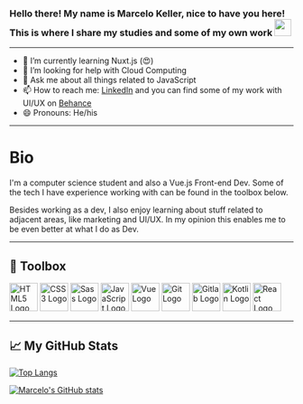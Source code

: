 ### Hello there! My name is Marcelo Keller, nice to have you here! This is where I share my studies and some of my own work <img src="https://raw.githubusercontent.com/MartinHeinz/MartinHeinz/master/wave.gif" width="30px">

<!--
**kellervmarcelo/kellervmarcelo** is a ✨ _special_ ✨ repository because its `README.md` (this file) appears on your GitHub profile.

Here are some ideas to get you started:
-->
---
- 🌱 I’m currently learning Nuxt.js (😍)
- 🤔 I’m looking for help with Cloud Computing
- 💬 Ask me about all things related to JavaScript
- 📫 How to reach me: [LinkedIn](https://www.linkedin.com/in/kellervmarcelo/) and you can find some of my work with UI/UX on [Behance](https://www.behance.net/marcelomkv)
- 😄 Pronouns: He/his 

---

# Bio
I'm a computer science student and also a Vue.js Front-end Dev. Some of the tech I have experience working with can be found in the toolbox below. 

Besides working as a dev, I also enjoy learning about stuff related to adjacent areas, like marketing and UI/UX. In my opinion this enables me to be even better at what I do as Dev. 

---

## 🧰 Toolbox
<img src="https://cdn.worldvectorlogo.com/logos/html5.svg" alt="HTML5 Logo" width="50" height="50"/> 
<img src="https://cdn.worldvectorlogo.com/logos/css-5.svg" alt="CSS3 Logo" width="50" height="50"/> 
<img src="https://cdn.worldvectorlogo.com/logos/sass-1.svg" alt="Sass Logo" width="50" height="50"/> 
<img src="https://cdn.worldvectorlogo.com/logos/logo-javascript.svg" alt="JavaScript Logo" width="50" height="50"/>
<img src="https://cdn.worldvectorlogo.com/logos/vue-js-1.svg" alt="Vue Logo" width="50" height="50"/> 
<img src="https://cdn.worldvectorlogo.com/logos/git.svg" alt="Git Logo" width="50" height="50"/> 
<img src="https://cdn.worldvectorlogo.com/logos/gitlab-1.svg" alt="Gitlab Logo" width="50" height="50"/> 
<img src="https://cdn.worldvectorlogo.com/logos/kotlin.svg" alt="Kotlin Logo" width="50" height="50"/> 
<img src="https://cdn.worldvectorlogo.com/logos/react-2.svg" alt="React Logo" width="50" height="50"/> 

---

## &#x1f4c8; My GitHub Stats

[![Top Langs](https://github-readme-stats.vercel.app/api/top-langs/?username=kellervmarcelo&hide=java,html,css&theme=dark)](https://github.com/kellervmarcelo/github-readme-stats)

[![Marcelo's GitHub stats](https://github-readme-stats.vercel.app/api?username=kellervmarcelo&theme=dark)](https://github.com/kellervmarcelo/github-readme-stats)




